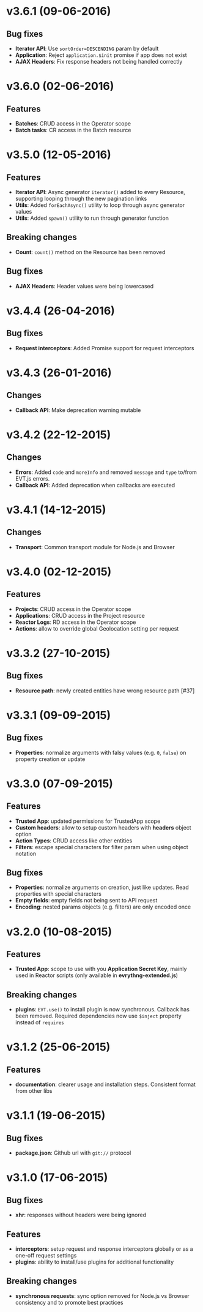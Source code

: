 # v3.6.1 (09-06-2016)

## Bug fixes

- **Iterator API**: Use `sortOrder=DESCENDING` param by default
- **Application**: Reject `application.$init` promise if app does not exist
- **AJAX Headers**: Fix response headers not being handled correctly

# v3.6.0 (02-06-2016)

## Features

- **Batches**: CRUD access in the Operator scope
- **Batch tasks**: CR access in the Batch resource

# v3.5.0 (12-05-2016)

## Features

- **Iterator API**: Async generator `iterator()` added to every Resource, supporting looping 
through the new pagination links
- **Utils**: Added `forEachAsync()` utility to loop through async generator values
- **Utils**: Added `spawn()` utility to run through generator function

## Breaking changes

- **Count**: `count()` method on the Resource has been removed

## Bug fixes

- **AJAX Headers**: Header values were being lowercased

# v3.4.4 (26-04-2016)

## Bug fixes

- **Request interceptors**: Added Promise support for request interceptors

# v3.4.3 (26-01-2016)

## Changes

- **Callback API**: Make deprecation warning mutable

# v3.4.2 (22-12-2015)

## Changes

- **Errors**: Added `code` and `moreInfo` and removed `message` and `type` to/from EVT.js errors.
- **Callback API**: Added deprecation when callbacks are executed

# v3.4.1 (14-12-2015)

## Changes

- **Transport**: Common transport module for Node.js and Browser

# v3.4.0 (02-12-2015)

## Features

- **Projects**: CRUD access in the Operator scope
- **Applications**: CRUD access in the Project resource
- **Reactor Logs**: RD access in the Operator scope
- **Actions**: allow to override global Geolocation setting per request

# v3.3.2 (27-10-2015)

## Bug fixes

- **Resource path**: newly created entities have wrong resource path [#37]

# v3.3.1 (09-09-2015)

## Bug fixes

- **Properties**: normalize arguments with falsy values (e.g. `0`, `false`) on property creation or update

# v3.3.0 (07-09-2015)

## Features

- **Trusted App**: updated permissions for TrustedApp scope
- **Custom headers**: allow to setup custom headers with **headers** object option
- **Action Types**: CRUD access like other entities
- **Filters**: escape special characters for filter param when using object notation

## Bug fixes

- **Properties**: normalize arguments on creation, just like updates. Read properties with special characters
- **Empty fields**: empty fields not being sent to API request
- **Encoding**: nested params objects (e.g. filters) are only encoded once

# v3.2.0 (10-08-2015)

## Features

- **Trusted App**: scope to use with you **Application Secret Key**, mainly used in Reactor scripts 
(only available in **evrythng-extended.js**)

## Breaking changes

- **plugins**: `EVT.use()` to install plugin is now synchronous. Callback has been removed. Required dependencies
now use `$inject` property instead of `requires`

# v3.1.2 (25-06-2015)

## Features

- **documentation**: clearer usage and installation steps. Consistent format from other libs

# v3.1.1 (19-06-2015)

## Bug fixes

- **package.json**: Github url with `git://` protocol

# v3.1.0 (17-06-2015)

## Bug fixes

- **xhr**: responses without headers were being ignored

## Features

- **interceptors**: setup request and response interceptors globally or as a one-off request settings
- **plugins**: ability to install/use plugins for additional functionality

## Breaking changes

- **synchronous requests**: sync option removed for Node.js vs Browser consistency and to promote best practices
